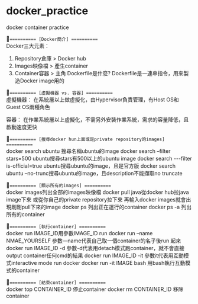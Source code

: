 # docker_practice
docker container practice

:pushpin:`========== [Docker簡介] ==========`  
Docker三大元素：
1. Repository倉庫 > Docker hub
2. Images映像檔 > 產生container
3. Container容器 > 主角
Dockerfile是什麼?
Dockerfile是一連串指令，用來製造Docker image用的

:pushpin:`========== [虛擬機器 vs. 容器] ==========`  
虛擬機器：
在系統層以上做虛擬化，由Hypervisor負責管理，有Host OS和Guest OS兩種角色

容器：
在作業系統層以上虛擬化，不需另外安裝作業系統，需求的容量降低，且啟動速度更快

:pushpin:`========== [搜尋docker hun上面或是private repository的images] ==========`  
docker search ubuntu 搜尋名稱ubuntu的image
docker search –filter stars=500 ubuntu搜尋stars有500以上的ubuntu image
docker search ---filter is-official=true ubuntu搜尋ubuntu的image，且是官方版
docker search ubuntu –no-trunc搜尋ubuntu的image，且description不能擷取no truncate

:pushpin:`========== [顯示所有的images] ==========`  
docker images列出全部的images映像檔
docker pull java從docker hub拉java image下來 或從你自己的private repository拉下來
再輸入docker images就會出現剛剛pull下來的image
docker ps 列出正在運行的container
docker ps -a 列出所有的container

:pushpin:`========== [執行container] ==========`  
docker run IMAGE_ID用參數IMAGE_ID run
docker run –name NMAE_YOURSELF 參數—name代表自己取一個container的名子後run 起來
docker run IMAGE_ID -d 參數-d代表用detach模式跑container，就不會直接output container任何cmd的結果
docker run IMAGE_ID -it 參數it代表用互動模式interactive mode run docker
docker run -it IMAGE bash 用bash執行互動模式的container

:pushpin:`========== [結束container] ==========`  
docker top CONTAINER_ID 停止container
docker rm CONTAINER_ID 移除container
